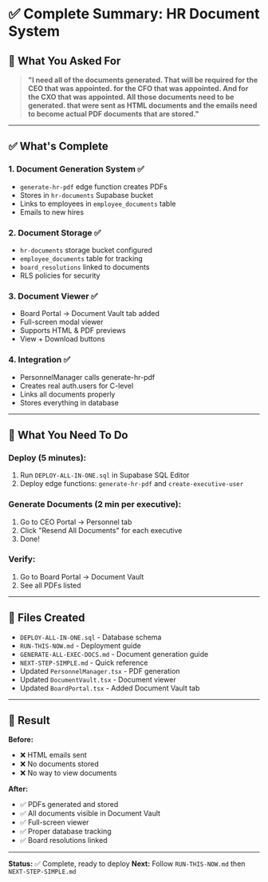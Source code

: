 # ✅ Complete Summary: HR Document System

## 🎯 What You Asked For

> **"I need all of the documents generated. That will be required for the CEO that was appointed. for the CFO that was appointed. And for the CXO that was appointed. All those documents need to be generated. that were sent as HTML documents and the emails need to become actual PDF documents that are stored."**

---

## ✅ What's Complete

### 1. **Document Generation System** ✅
- `generate-hr-pdf` edge function creates PDFs
- Stores in `hr-documents` Supabase bucket
- Links to employees in `employee_documents` table
- Emails to new hires

### 2. **Document Storage** ✅
- `hr-documents` storage bucket configured
- `employee_documents` table for tracking
- `board_resolutions` linked to documents
- RLS policies for security

### 3. **Document Viewer** ✅
- Board Portal → Document Vault tab added
- Full-screen modal viewer
- Supports HTML & PDF previews
- View + Download buttons

### 4. **Integration** ✅
- PersonnelManager calls generate-hr-pdf
- Creates real auth.users for C-level
- Links all documents properly
- Stores everything in database

---

## 🚀 What You Need To Do

### **Deploy (5 minutes):**
1. Run `DEPLOY-ALL-IN-ONE.sql` in Supabase SQL Editor
2. Deploy edge functions: `generate-hr-pdf` and `create-executive-user`

### **Generate Documents (2 min per executive):**
1. Go to CEO Portal → Personnel tab
2. Click "Resend All Documents" for each executive
3. Done!

### **Verify:**
1. Go to Board Portal → Document Vault
2. See all PDFs listed

---

## 📁 Files Created

- `DEPLOY-ALL-IN-ONE.sql` - Database schema
- `RUN-THIS-NOW.md` - Deployment guide
- `GENERATE-ALL-EXEC-DOCS.md` - Document generation guide
- `NEXT-STEP-SIMPLE.md` - Quick reference
- Updated `PersonnelManager.tsx` - PDF generation
- Updated `DocumentVault.tsx` - Document viewer
- Updated `BoardPortal.tsx` - Added Document Vault tab

---

## 🎯 Result

**Before:**
- ❌ HTML emails sent
- ❌ No documents stored
- ❌ No way to view documents

**After:**
- ✅ PDFs generated and stored
- ✅ All documents visible in Document Vault
- ✅ Full-screen viewer
- ✅ Proper database tracking
- ✅ Board resolutions linked

---

**Status:** ✅ Complete, ready to deploy
**Next:** Follow `RUN-THIS-NOW.md` then `NEXT-STEP-SIMPLE.md`

